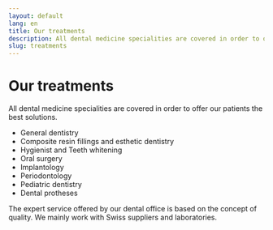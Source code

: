```yaml
---
layout: default
lang: en
title: Our treatments
description: All dental medicine specialities are covered in order to offer our patients the best solutions.
slug: treatments
---
```


# Our treatments

All dental medicine specialities are covered in order to offer our patients the best solutions.

 * General dentistry
 * Composite resin fillings and esthetic dentistry
 * Hygienist and Teeth whitening
 * Oral surgery
 * Implantology
 * Periodontology
 * Pediatric dentistry
 * Dental protheses

The expert service offered by our dental office is based on the concept of quality. We mainly work with Swiss suppliers and laboratories.
